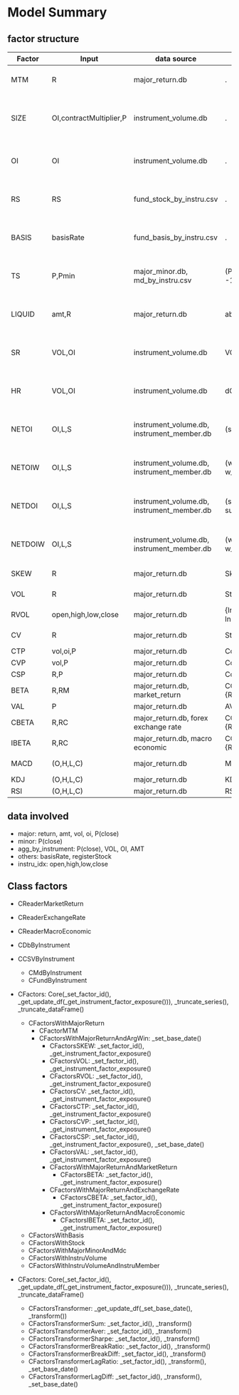 # Model Summary

## factor structure

| Factor  | Input                   | data source                                | Fun                                  | Parameters               | Derived                                                                          |
|---------|-------------------------|--------------------------------------------|--------------------------------------|--------------------------|----------------------------------------------------------------------------------|
| MTM     | R                       | major_return.db                            | .                                    | None                     | Sum[T]X, Sum[T]X/Std[T]X, T=(10,21,63,126,189,252)                               |
| SIZE    | OI,contractMultiplier,P | instrument_volume.db                       | .                                    | None                     | Aver[T]X, X / Aver[T]X - 1, T=(10,21,63,126,189,252), X / X[L] - 1 L=(21,63,252) |
| OI      | OI                      | instrument_volume.db                       | .                                    | None                     | X / Aver[T]X - 1, T=(10,21,63,126,189,252), X / X[L] - 1 L=(21,63,252)           |
| RS      | RS                      | fund_stock_by_instru.csv                   | .                                    | None                     | X / Aver[T]X - 1, T=(10,21,63,126,189,252), X / X[L] - 1 L=(21,63,252)           |
| BASIS   | basisRate               | fund_basis_by_instru.csv                   | .                                    | None                     | Aver[T]X, X - Aver[T]X, T=(10,21,63,126,189,252), X - X[L] L=(21,63,252)         |
| TS      | P,Pmin                  | major_minor.db, md_by_instru.csv           | (P/Pmin -1)*12/MonthD                | None                     | Aver[T]X, X - Aver[T]X, T=(10,21,63,126,189,252), X - X[L] L=(21,63,252)         |
| LIQUID  | amt,R                   | major_return.db                            | abs(R)/amt                           | None                     | Aver[T]X, X - Aver[T]X, T=(10,21,63,126,189,252), X - X[L] L=(21,63,252)         |
| SR      | VOL,OI                  | instrument_volume.db                       | VOL/OI                               | None                     | Aver[T]X, X - Aver[T]X, T=(10,21,63,126,189,252), X - X[L] L=(21,63,252)         |
| HR      | VOL,OI                  | instrument_volume.db                       | dOI/VOL                              | None                     | Aver[T]X, X - Aver[T]X, T=(10,21,63,126,189,252), X - X[L] L=(21,63,252)         |
| NETOI   | OI,L,S                  | instrument_volume.db, instrument_member.db | (sum(L)-sum(S))/OI                   | None                     | Aver[T]X, X - Aver[T]X, T=(10,21,63,126,189,252), X - X[L] L=(21,63,252)         |
| NETOIW  | OI,L,S                  | instrument_volume.db, instrument_member.db | (w_sum(L)-w_sum(S))/OI               | None                     | Aver[T]X, X - Aver[T]X, T=(10,21,63,126,189,252), X - X[L] L=(21,63,252)         |
| NETDOI  | OI,L,S                  | instrument_volume.db, instrument_member.db | (sum(dL)-sum(dS))/OI                 | None                     | Aver[T]X, X - Aver[T]X, T=(10,21,63,126,189,252), X - X[L] L=(21,63,252)         |
| NETDOIW | OI,L,S                  | instrument_volume.db, instrument_member.db | (w_sum(dL)-w_sum(dS))/OI             | None                     | Aver[T]X, X - Aver[T]X, T=(10,21,63,126,189,252), X - X[L] L=(21,63,252)         |
| SKEW    | R                       | major_return.db                            | Skew[T]R                             | T=(10,21,63,126,189,252) | X - X[L] L=(21,63,252)                                                           |
| VOL     | R                       | major_return.db                            | Std[T]R                              | T=(10,21,63,126,189,252) | X - X[L] L=(21,63,252)                                                           |
| RVOL    | open,high,low,close     | major_return.db                            | {ln(h/o)ln(h/c) + ln(l/o)ln(l/c)}[T] | T=(10,21,63,126,189,252) | X - X[L] L=(21,63,252)                                                           |
| CV      | R                       | major_return.db                            | Std[T]R/abs(Aver[T]R)                | T=(10,21,63,126,189,252) | X - X[L] L=(21,63,252)                                                           |
| CTP     | vol,oi,P                | major_return.db                            | Corr[T](vol/oi, P)                   | T=(63,126,189,252)       | X - X[L] L=(21,63,252)                                                           |
| CVP     | vol,P                   | major_return.db                            | Corr[T](vol, P)                      | T=(63,126,189,252)       | X - X[L] L=(21,63,252)                                                           |
| CSP     | R,P                     | major_return.db                            | Corr[T](Std[21]R, P)                 | T=(63,126,189,252)       | X - X[L] L=(21,63,252)                                                           |
| BETA    | R,RM                    | major_return.db, market_return             | COV[T]{R,RM}/VAR[T]{RM}              | T=(21,63,126,189,252)    | X - X[L] L=(21,63,252)                                                           |
| VAL     | P                       | major_return.db                            | AVER[21]P/Aver[T]P                   | T=(126,252,378,504)      | X - X[L] L=(21,63,252)                                                           |
| CBETA   | R,RC                    | major_return.db, forex exchange rate       | COV[T]{R,RC}/VAR[T]{RC}              | T=(126,252,378,504)      | X - X[L] L=(21,63,252)                                                           |
| IBETA   | R,RC                    | major_return.db, macro economic            | COV[T]{R,RC}/VAR[T]{RC}              | T=(126,252,378,504)      | X - X[L] L=(21,63,252)                                                           |
| MACD    | (O,H,L,C)               | major_return.db                            | MACD(F, S, ALPHA)                    | (F=10, S=21, ALPHA=0.2)  |                                                                                  |
| KDJ     | (O,H,L,C)               | major_return.db                            | KDJ(N)                               | (N=10, 15)               |                                                                                  |
| RSI     | (O,H,L,C)               | major_return.db                            | RSI(N)                               | (N=10, 15)               |                                                                                  |

## data involved

+ major: return, amt, vol, oi, P(close)
+ minor: P(close)
+ agg_by_instrument: P(close), VOL, OI, AMT
+ others: basisRate, registerStock
+ instru_idx: open,high,low,close

## Class factors

+ CReaderMarketReturn
+ CReaderExchangeRate
+ CReaderMacroEconomic
+ CDbByInstrument
+ CCSVByInstrument
    + CMdByInstrument
    + CFundByInstrument

+ CFactors: Core(_set_factor_id(), _get_update_df(_get_instrument_factor_exposure())), _truncate_series(), _truncate_dataFrame()
    + CFactorsWithMajorReturn
        + CFactorMTM
        + CFactorsWithMajorReturnAndArgWin: _set_base_date()
            + CFactorsSKEW: _set_factor_id(), _get_instrument_factor_exposure()
            + CFactorsVOL: _set_factor_id(), _get_instrument_factor_exposure()
            + CFactorsRVOL: _set_factor_id(), _get_instrument_factor_exposure()
            + CFactorsCV: _set_factor_id(), _get_instrument_factor_exposure()
            + CFactorsCTP: _set_factor_id(), _get_instrument_factor_exposure()
            + CFactorsCVP: _set_factor_id(), _get_instrument_factor_exposure()
            + CFactorsCSP: _set_factor_id(), _get_instrument_factor_exposure(), _set_base_date()
            + CFactorsVAL: _set_factor_id(), _get_instrument_factor_exposure()
            + CFactorsWithMajorReturnAndMarketReturn
                + CFactorsBETA: _set_factor_id(), _get_instrument_factor_exposure()
            + CFactorsWithMajorReturnAndExchangeRate
                + CFactorsCBETA: _set_factor_id(), _get_instrument_factor_exposure()
            + CFactorsWithMajorReturnAndMacroEconomic
                + CFactorsIBETA: _set_factor_id(), _get_instrument_factor_exposure()
    + CFactorsWithBasis
    + CFactorsWithStock
    + CFactorsWithMajorMinorAndMdc
    + CFactorsWithInstruVolume
    + CFactorsWithInstruVolumeAndInstruMember

+ CFactors: Core(_set_factor_id(), _get_update_df(_get_instrument_factor_exposure())), _truncate_series(), _truncate_dataFrame()
    + CFactorsTransformer:  _get_update_df(_set_base_date(), _transform())
    + CFactorsTransformerSum: _set_factor_id(), _transform()
    + CFactorsTransformerAver: _set_factor_id(), _transform()
    + CFactorsTransformerSharpe: _set_factor_id(), _transform()
    + CFactorsTransformerBreakRatio: _set_factor_id(), _transform()
    + CFactorsTransformerBreakDiff: _set_factor_id(), _transform()
    + CFactorsTransformerLagRatio: _set_factor_id(), _transform(), _set_base_date()
    + CFactorsTransformerLagDiff: _set_factor_id(), _transform(), _set_base_date()